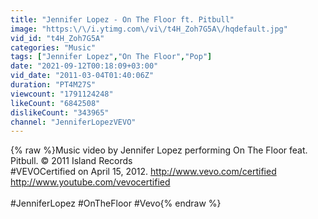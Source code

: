 ```yaml
---
title: "Jennifer Lopez - On The Floor ft. Pitbull"
image: "https:\/\/i.ytimg.com\/vi\/t4H_Zoh7G5A\/hqdefault.jpg"
vid_id: "t4H_Zoh7G5A"
categories: "Music"
tags: ["Jennifer Lopez","On The Floor","Pop"]
date: "2021-09-12T00:18:09+03:00"
vid_date: "2011-03-04T01:40:06Z"
duration: "PT4M27S"
viewcount: "1791124248"
likeCount: "6842508"
dislikeCount: "343965"
channel: "JenniferLopezVEVO"
---
```

{% raw %}Music video by Jennifer Lopez performing On The Floor feat. Pitbull. © 2011 Island Records<br />#VEVOCertified on April 15, 2012. <a rel="nofollow" target="blank" href="http://www.vevo.com/certified">http://www.vevo.com/certified</a> <a rel="nofollow" target="blank" href="http://www.youtube.com/vevocertified">http://www.youtube.com/vevocertified</a><br /><br />#JenniferLopez #OnTheFloor #Vevo{% endraw %}

